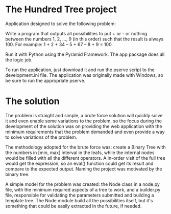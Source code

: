 # The Hundred Tree project

Application designed to solve the following problem:

Write a program that outputs all possibilities to put + or - or nothing between the numbers 1, 2, ..., 9 (in this order) such that the result is always 100. For example: 1 + 2 + 34 – 5 + 67 – 8 + 9 = 100.

Run it with Python using the Pyramid Framework. The app package does all the logic job.

To run the application, just download it and run the pserve script to the development.ini file. The application was originally made with Windows, so be sure to run the appropriate pserve.

# The solution

The problem is straight and simple, a brute force solution will quickly solve it and even enable some variations to the problem, so the focus during the development of the solution was on providing the web application with the minimum requirements that the problem demanded and even provide a way to solve variations of the problem.

The methodology adopted for the brute force was: create a Binary Tree with the numbers in [min, max] interval in the leafs, while the internal nodes would be filled with all the different operators. A in-order visit of the full tree would get the expression, so an eval() function could get its result and compare to the expected output. Naming the project was motivated by the binary tree.

A simple model for the problem was created: the Node class in a node.py file, with the minimum required aspects of a tree to work, and a builder.py file, responsible for validating the parameters submitted and building a template tree. The Node module build all the possibilities itself, but it's something that could be easily extracted in the future, if needed.
